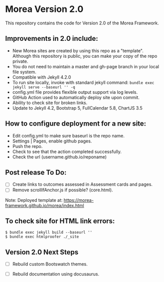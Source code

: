 # Morea Version 2.0

This repository contains the code for Version 2.0 of the Morea Framework.

## Improvements in 2.0 include:
  * New Morea sites are created by using this repo as a "template". Although this repository is public, you can make your copy of the repo private.
  * You do not need to maintain a master and gh-page branch in your local file system.
  * Compatible with Jekyll 4.2.0
  * To run site locally, invoke with standard jekyll command: `bundle exec jekyll serve --baseurl '' -q`
  * config.yml file provides flexible output support via log levels.
  * GitHub Action used to automatically deploy site upon commit.
  * Ability to check site for broken links.
  * Update to Jekyll 4.2, Bootstrap 5, FullCalendar 5.8, ChartJS 3.5

## How to configure deployment for a new site:
 * Edit config.yml to make sure baseurl is the repo name.
 * Settings | Pages, enable github pages.
 * Push the repo.
 * Check to see that the action completed successfully.
 * Check the url (username.github.io/reponame)

## Post release To Do:
 - [ ] Create links to outcomes assessed in Assessment cards and pages.
 - [ ] Remove scrollIfAnchor.js if possible? (core.html).

Note: Deployed template at: https://morea-framework.github.io/morea/index.html

## To check site for HTML link errors:
```
$ bundle exec jekyll build --baseurl ''
$ bundle exec htmlproofer ./_site
```

## Version 2.0 Next Steps
 - [ ] Rebuild custom Bootswatch themes.
 - [ ] Rebuild documentation using docusaurus.


